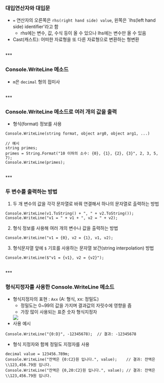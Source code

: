 ### 대입연산자와 대입문
- `=` 연산자의 오른쪽은 `rhs(right hand side) value`, 왼쪽은 `lhs(left hand side) identifier'라고 함
	- rhs에는 변수, 값, 수식 등이 올 수 있으나 lhs에는 변수만 올 수 있음
- Cast(캐스트): 어떠한 자료형을 또 다른 자료형으로 변환하는 형변환

<br />
***

### Console.WriteLine 메소드
- `m`은 `decimal` 형의 접미사

<br />
***

### Console.WriteLine 메소드로 여러 개의 값을 출력
- 형식(format) 정보를 사용
```
Console.WriteLine(string format, object arg0, object arg1, ...)

// 예시
string primes;
primes = String.Format("10 이하의 소수: {0}, {1}, {2}, {3}", 2, 3, 5, 7);
Console.WriteLine(primes);
```

<br />
***

### 두 변수를 출력하는 방법
1. 두 개 변수의 값을 각각 문자열로 바꿔 연결해서 하나의 문자열로 출력하는 방법
```
Console.WriteLine(v1.ToString() + ", " + v2.ToString());
Console.WriteLine("v1 = " + v1 + ", v2 = " + v2);
```

2. 형식 정보를 사용해 여러 개의 변수나 값을 출력하는 방법
```
Console.WriteLine("v1 = {0}, v2 = {1}, v1, v2);
```

3. 형식문자열 앞에 `$` 기호를 사용하는 문자열 보간(string interpolation) 방법
```
Console.WriteLine($"v1 = {v1}, v2 = {v2}");
```

<br />
***

### 형식지정자를 사용한 Console.WriteLine 메소드
- 형식지정자의 표현 : `Axx` (A: 형식, xx: 정밀도)
    - 정밀도는 0~99의 값을 가지며 결과값의 자릿수에 영향을 줌
    - 가장 많이 사용되는 표준 숫자 형식지정자
    <img src="./010표.jpg">
- 사용 예시
```
Console.WriteLine("{0:D}", -12345678);  // 결과: -12345678
```

- 형식 지정자와 함께 정밀도 지정자를 사용
```
decimal value = 123456.789m;
Console.WriteLine("잔액은 {0:C2}원 입니다.", value);    // 결과: 잔액은 \\123,456.79원 입니다.
Console.WriteLine("잔액은 {0,20:C2}원 입니다.", value); // 결과: 잔액은           \\123,456.79원 입니다.
```
